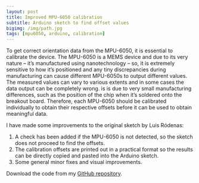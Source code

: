```yaml
---
layout: post
title: Improved MPU-6050 calibration
subtitle: Arduino sketch to find offset values
bigimg: /img/path.jpg
tags: [mpu6050, arduino, calibration]
---
```


To get correct orientation data from the MPU-6050, it is essential to calibrate the device. The MPU-6050 is a MEMS device and due to its very nature – it’s manufactured using nanotechnology – so, it is extremely sensitive to how it’s positioned and any tiny discrepancies during manufacturing can cause different MPU-6050s to output different values. The measured values can vary to various extents and in some cases the data output can be completely wrong. is is due to very small manufacturing differences, such as the position of the chip when it’s soldered onto the breakout board. Therefore, each MPU-6050 should be calibrated individually to obtain their respective offsets before it can be used to obtain meaningful data.

I have made some improvements to the original sketch by Luis Ródenas:
1. A check has been added if the MPU-6050 is not detected, so the sketch does not proceed to find the offsets.
2. The calibration offsets are printed out in a practical format so the results can be directly copied and pasted into the Arduino sketch.
3. Some general minor fixes and visual improvements.

Download the code from my [GitHub repository](https://github.com/blinkmaker/Improved-MPU6050-calibration).
